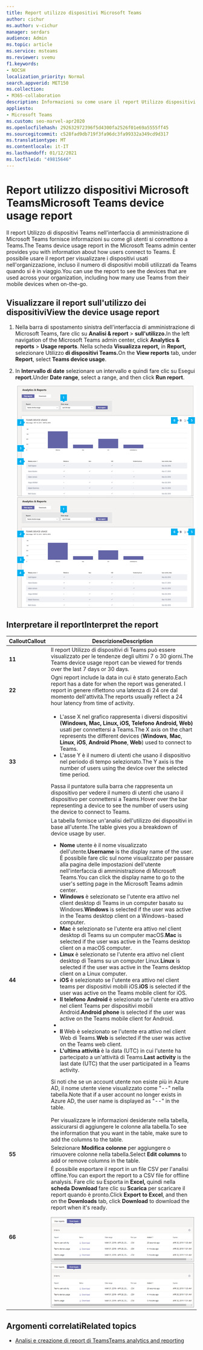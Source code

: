 ```yaml
---
title: Report utilizzo dispositivi Microsoft Teams
author: cichur
ms.author: v-cichur
manager: serdars
audience: Admin
ms.topic: article
ms.service: msteams
ms.reviewer: svemu
f1.keywords:
- NOCSH
localization_priority: Normal
search.appverid: MET150
ms.collection:
- M365-collaboration
description: Informazioni su come usare il report Utilizzo dispositivi di Teams nell'interfaccia di amministrazione di Microsoft Teams per vedere in che modo gli utenti dell'organizzazione si connettono a Teams.
appliesto:
- Microsoft Teams
ms.custom: seo-marvel-apr2020
ms.openlocfilehash: 292632972396f5d4300fa2526f01e69a5555ff45
ms.sourcegitcommit: c528fad9db719f3fa96dc3fa99332a349cd9d317
ms.translationtype: MT
ms.contentlocale: it-IT
ms.lasthandoff: 01/12/2021
ms.locfileid: "49815646"
---
```

# <a name="microsoft-teams-device-usage-report"></a><span data-ttu-id="c5999-103">Report utilizzo dispositivi Microsoft Teams</span><span class="sxs-lookup"><span data-stu-id="c5999-103">Microsoft Teams device usage report</span></span>

<span data-ttu-id="c5999-104">Il report Utilizzo di dispositivi Teams nell'interfaccia di amministrazione di Microsoft Teams fornisce informazioni su come gli utenti si connettono a Teams.</span><span class="sxs-lookup"><span data-stu-id="c5999-104">The Teams device usage report in the Microsoft Teams admin center provides you with information about how users connect to Teams.</span></span> <span data-ttu-id="c5999-105">È possibile usare il report per visualizzare i dispositivi usati nell'organizzazione, incluso il numero di dispositivi mobili utilizzati da Teams quando si è in viaggio.</span><span class="sxs-lookup"><span data-stu-id="c5999-105">You can use the report to see the devices that are used across your organization, including how many use Teams from their mobile devices when on-the-go.</span></span>  

## <a name="view-the-device-usage-report"></a><span data-ttu-id="c5999-106">Visualizzare il report sull'utilizzo dei dispositivi</span><span class="sxs-lookup"><span data-stu-id="c5999-106">View the device usage report</span></span>

1. <span data-ttu-id="c5999-107">Nella barra di spostamento sinistra dell'interfaccia di amministrazione di Microsoft Teams, fare clic su **Analisi & report**  >  **sull'utilizzo.**</span><span class="sxs-lookup"><span data-stu-id="c5999-107">In the left navigation of the Microsoft Teams admin center, click **Analytics & reports** > **Usage reports**.</span></span> <span data-ttu-id="c5999-108">Nella scheda **Visualizza report,** in **Report,** selezionare Utilizzo **di dispositivi Teams.**</span><span class="sxs-lookup"><span data-stu-id="c5999-108">On the **View reports** tab, under **Report**, select **Teams device usage**.</span></span>
2. <span data-ttu-id="c5999-109">In **Intervallo di date** selezionare un intervallo e quindi fare clic su Esegui **report.**</span><span class="sxs-lookup"><span data-stu-id="c5999-109">Under **Date range**, select a range, and then click **Run report**.</span></span>

    <span data-ttu-id="c5999-110">![Screenshot del report Utilizzo di dispositivi Teams nell'interfaccia di amministrazione di Teams con callout](../media/teams-reports-device-usage-with-callouts.png "Screenshot del report Utilizzo di dispositivi Teams nell'interfaccia di amministrazione di Teams con callout")</span><span class="sxs-lookup"><span data-stu-id="c5999-110">![Screenshot of the Teams device usage report in the Teams admin center with callouts](../media/teams-reports-device-usage-with-callouts.png "Screenshot of the Teams device usage report in the Teams admin center  with callouts")</span></span>

## <a name="interpret-the-report"></a><span data-ttu-id="c5999-111">Interpretare il report</span><span class="sxs-lookup"><span data-stu-id="c5999-111">Interpret the report</span></span>

|<span data-ttu-id="c5999-112">Callout</span><span class="sxs-lookup"><span data-stu-id="c5999-112">Callout</span></span> |<span data-ttu-id="c5999-113">Descrizione</span><span class="sxs-lookup"><span data-stu-id="c5999-113">Description</span></span>  |
|--------|-------------|
|<span data-ttu-id="c5999-114">**1**</span><span class="sxs-lookup"><span data-stu-id="c5999-114">**1**</span></span>   |<span data-ttu-id="c5999-115">Il report Utilizzo di dispositivi di Teams può essere visualizzato per le tendenze degli ultimi 7 o 30 giorni.</span><span class="sxs-lookup"><span data-stu-id="c5999-115">The Teams device usage report can be viewed for trends over the last 7 days or 30 days.</span></span>  |
|<span data-ttu-id="c5999-116">**2**</span><span class="sxs-lookup"><span data-stu-id="c5999-116">**2**</span></span>   |<span data-ttu-id="c5999-117">Ogni report include la data in cui è stato generato.</span><span class="sxs-lookup"><span data-stu-id="c5999-117">Each report has a date for when the report was generated.</span></span> <span data-ttu-id="c5999-118">I report in genere riflettono una latenza di 24 ore dal momento dell'attività.</span><span class="sxs-lookup"><span data-stu-id="c5999-118">The reports usually reflect a 24 hour latency from time of activity.</span></span> |
|<span data-ttu-id="c5999-119">**3**</span><span class="sxs-lookup"><span data-stu-id="c5999-119">**3**</span></span>   |<ul><li><span data-ttu-id="c5999-120">L'asse X nel grafico rappresenta i diversi dispositivi **(Windows,** **Mac,** **Linux,** **iOS,** **Telefono Android,** **Web)** usati per connettersi a Teams.</span><span class="sxs-lookup"><span data-stu-id="c5999-120">The X axis on the chart represents the different devices (**Windows**, **Mac**, **Linux**, **iOS**, **Android Phone**, **Web**) used to connect to Teams.</span></span> </li><li><span data-ttu-id="c5999-121">L'asse Y è il numero di utenti che usano il dispositivo nel periodo di tempo selezionato.</span><span class="sxs-lookup"><span data-stu-id="c5999-121">The Y axis is the number of users using the device over the selected time period.</span></span></li> </ul><span data-ttu-id="c5999-122">Passa il puntatore sulla barra che rappresenta un dispositivo per vedere il numero di utenti che usano il dispositivo per connettersi a Teams.</span><span class="sxs-lookup"><span data-stu-id="c5999-122">Hover over the bar representing a device to see the number of users using the device to connect to Teams.</span></span>|
|<span data-ttu-id="c5999-123">**4**</span><span class="sxs-lookup"><span data-stu-id="c5999-123">**4**</span></span>   |<span data-ttu-id="c5999-124">La tabella fornisce un'analisi dell'utilizzo dei dispositivi in base all'utente.</span><span class="sxs-lookup"><span data-stu-id="c5999-124">The table gives you a breakdown of device usage by user.</span></span> <ul><li><span data-ttu-id="c5999-125">**Nome** utente è il nome visualizzato dell'utente.</span><span class="sxs-lookup"><span data-stu-id="c5999-125">**Username** is the display name of the user.</span></span> <span data-ttu-id="c5999-126">È possibile fare clic sul nome visualizzato per passare alla pagina delle impostazioni dell'utente nell'interfaccia di amministrazione di Microsoft Teams.</span><span class="sxs-lookup"><span data-stu-id="c5999-126">You can click the display name to go to the user's setting page in the Microsoft Teams admin center.</span></span> </li><li><span data-ttu-id="c5999-127">**Windows** è selezionato se l'utente era attivo nel client desktop di Teams in un computer basato su Windows.</span><span class="sxs-lookup"><span data-stu-id="c5999-127">**Windows** is selected if the user was active in the Teams desktop client on a Windows-based computer.</span></span></li><li><span data-ttu-id="c5999-128">**Mac** è selezionato se l'utente era attivo nel client desktop di Teams su un computer macOS.</span><span class="sxs-lookup"><span data-stu-id="c5999-128">**Mac** is selected if the user was active in the Teams desktop client on a macOS computer.</span></span> </li> <li><span data-ttu-id="c5999-129">**Linux** è selezionato se l'utente era attivo nel client desktop di Teams su un computer Linux.</span><span class="sxs-lookup"><span data-stu-id="c5999-129">**Linux** is selected if the user was active in the Teams desktop client on a Linux computer.</span></span> </li> <li><span data-ttu-id="c5999-130">**iOS** è selezionato se l'utente era attivo nel client teams per dispositivi mobili iOS.</span><span class="sxs-lookup"><span data-stu-id="c5999-130">**iOS** is selected if the user was active on the Teams mobile client for iOS.</span></span></li><li><span data-ttu-id="c5999-131">**Il telefono Android** è selezionato se l'utente era attivo nel client Teams per dispositivi mobili Android.</span><span class="sxs-lookup"><span data-stu-id="c5999-131">**Android phone** is selected if the user was active on the Teams mobile client for Android.</span></span> <li><li><span data-ttu-id="c5999-132">**Il** Web è selezionato se l'utente era attivo nel client Web di Teams.</span><span class="sxs-lookup"><span data-stu-id="c5999-132">**Web** is selected if the user was active on the Teams web client.</span></span> <li><span data-ttu-id="c5999-133">**L'ultima attività** è la data (UTC) in cui l'utente ha partecipato a un'attività di Teams.</span><span class="sxs-lookup"><span data-stu-id="c5999-133">**Last activity** is the last date (UTC) that the user participated in a Teams activity.</span></span></li> </ul> <span data-ttu-id="c5999-134">Si noti che se un account utente non esiste più in Azure AD, il nome utente viene visualizzato come "--" nella tabella.</span><span class="sxs-lookup"><span data-stu-id="c5999-134">Note that if a user account no longer exists in Azure AD, the user name is displayed as "--" in the table.</span></span> <br><br><span data-ttu-id="c5999-135">Per visualizzare le informazioni desiderate nella tabella, assicurarsi di aggiungere le colonne alla tabella.</span><span class="sxs-lookup"><span data-stu-id="c5999-135">To see the information that you want in the table, make sure to add the columns to the table.</span></span> |
|<span data-ttu-id="c5999-136">**5**</span><span class="sxs-lookup"><span data-stu-id="c5999-136">**5**</span></span>   |<span data-ttu-id="c5999-137">Selezionare **Modifica colonne** per aggiungere o rimuovere colonne nella tabella.</span><span class="sxs-lookup"><span data-stu-id="c5999-137">Select **Edit columns** to add or remove columns in the table.</span></span> |
|<span data-ttu-id="c5999-138">**6**</span><span class="sxs-lookup"><span data-stu-id="c5999-138">**6**</span></span>   |<span data-ttu-id="c5999-139">È possibile esportare il report in un file CSV per l'analisi offline.</span><span class="sxs-lookup"><span data-stu-id="c5999-139">You can export the report to a CSV file for offline analysis.</span></span> <span data-ttu-id="c5999-140">Fare clic su Esporta in **Excel,** quindi nella **scheda Download** fare clic su **Scarica** per scaricare il report quando è pronto.</span><span class="sxs-lookup"><span data-stu-id="c5999-140">Click **Export to Excel**, and then on the **Downloads** tab, click **Download** to download the report when it's ready.</span></span><br><br><span data-ttu-id="c5999-141">![Screenshot della scheda Download con i report esportati](../media/teams-reports-export-to-csv.png)</span><span class="sxs-lookup"><span data-stu-id="c5999-141">![Screenshot of the Downloads tab showing exported reports](../media/teams-reports-export-to-csv.png)</span></span>|

## <a name="related-topics"></a><span data-ttu-id="c5999-142">Argomenti correlati</span><span class="sxs-lookup"><span data-stu-id="c5999-142">Related topics</span></span>

- [<span data-ttu-id="c5999-143">Analisi e creazione di report di Teams</span><span class="sxs-lookup"><span data-stu-id="c5999-143">Teams analytics and reporting</span></span>](teams-reporting-reference.md)
